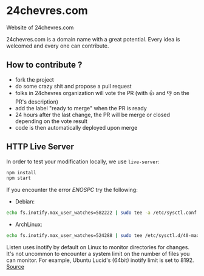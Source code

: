 # 24chevres.com

Website of 24chevres.com

24chevres.com is a domain name with a great potential. Every idea is welcomed and every one can contribute.

## How to contribute ?

  - fork the project
  - do some crazy shit and propose a pull request
  - folks in 24chevres organization will vote the PR (with :+1: and :-1: on the PR's description)
  - add the label "ready to merge" when the PR is ready
  - 24 hours after the last change, the PR will be merge or closed depending on the vote result
  - code is then automatically deployed upon merge

## HTTP Live Server

In order to test your modification locally, we use `live-server`:

```sh
npm install
npm start
```

If you encounter the error *ENOSPC* try the following:

  - Debian:
```sh
echo fs.inotify.max_user_watches=582222 | sudo tee -a /etc/sysctl.conf && sudo sysctl -p
```

  - ArchLinux:
```sh
echo fs.inotify.max_user_watches=524288 | sudo tee /etc/sysctl.d/40-max-user-watches.conf && sudo sysctl --system
```

Listen uses inotify by default on Linux to monitor directories for changes. It's not uncommon to encounter a system limit on the number of files you can monitor. For example, Ubuntu Lucid's (64bit) inotify limit is set to 8192. [Source](https://github.com/guard/listen/wiki/Increasing-the-amount-of-inotify-watchers)

